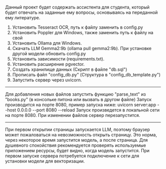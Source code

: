 Данный проект будет содержать ассистента для студента, 
который будет отвечать на заданные ему вопросы, основываясь на переданной ему литературе.

1. Установить Tesseract OCR, путь к файлу заменить в config.py
2. Установить Poppler для Windows, также заменить путь к файлу на свой
3. Установить Ollama для Windows.
4. Скачать LLM Gemma2:9b (ollama pull gemma2:9b). При установке другой модели обновить config.py
5. Установить зависимости (requirements.txt).
6. Установить расширение pgvector.
7. Создать хранилище данных (Скрипт в файле "db.sql")
8. Прописать файл "config_db.py" (Структура в "config_db_template.py")
9. Запустить сервер через uvicorn.

------------------------------------------------------------------------------------
Для добавления новых файлов запустить функцию "parse_text" из "books.py" (в консольке питона или вызвать в другом файле)
Запуск производится на порте 8080, пример запуска ниже:
uvicorn server:app --host 0.0.0.0 --port 8080 --reload
Запуск произведется в локальной сети на порте 8080. При изменении файлов сервер перезапустится.

------------------------------------------------------------------------------------
При первом открытии страницы запускается LLM, поэтому браузер может пожаловаться на невозможность открыть страницу. Это норма, через некоторое время запустится модель, а после страница. Для душевного спокойствия рекомендуется проверять используемые приложением ресурсы, будет видно, когда модель запустится.
При первом запуске сервера потребуется подключение к сети для установки модели для векторизации.